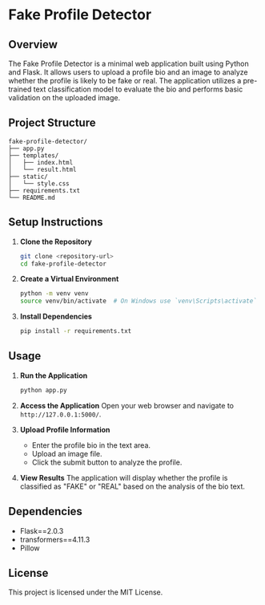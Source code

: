 # Fake Profile Detector

## Overview
The Fake Profile Detector is a minimal web application built using Python and Flask. It allows users to upload a profile bio and an image to analyze whether the profile is likely to be fake or real. The application utilizes a pre-trained text classification model to evaluate the bio and performs basic validation on the uploaded image.

## Project Structure
```
fake-profile-detector/
├── app.py
├── templates/
│   ├── index.html
│   └── result.html
├── static/
│   └── style.css
├── requirements.txt
└── README.md
```

## Setup Instructions

1. **Clone the Repository**
   ```bash
   git clone <repository-url>
   cd fake-profile-detector
   ```

2. **Create a Virtual Environment**
   ```bash
   python -m venv venv
   source venv/bin/activate  # On Windows use `venv\Scripts\activate`
   ```

3. **Install Dependencies**
   ```bash
   pip install -r requirements.txt
   ```

## Usage

1. **Run the Application**
   ```bash
   python app.py
   ```

2. **Access the Application**
   Open your web browser and navigate to `http://127.0.0.1:5000/`.

3. **Upload Profile Information**
   - Enter the profile bio in the text area.
   - Upload an image file.
   - Click the submit button to analyze the profile.

4. **View Results**
   The application will display whether the profile is classified as "FAKE" or "REAL" based on the analysis of the bio text.

## Dependencies
- Flask==2.0.3
- transformers==4.11.3
- Pillow

## License
This project is licensed under the MIT License.